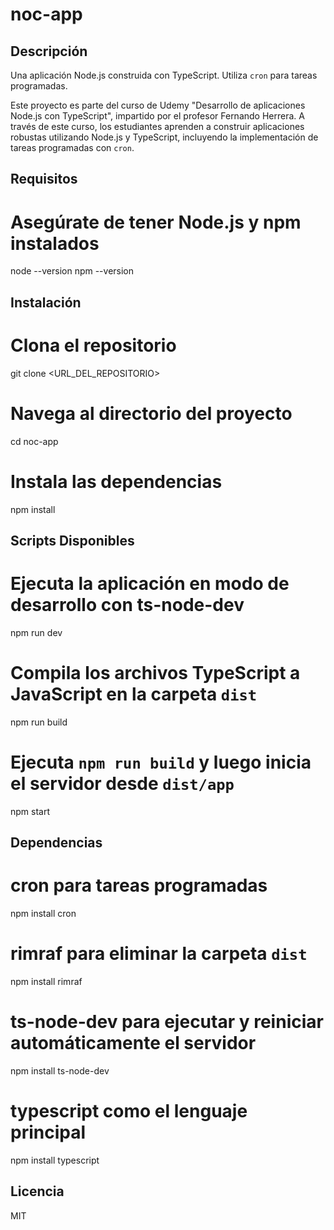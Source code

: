 # noc-app

## Descripción
Una aplicación Node.js construida con TypeScript. Utiliza `cron` para tareas programadas.

Este proyecto es parte del curso de Udemy "Desarrollo de aplicaciones Node.js con TypeScript", impartido por el profesor Fernando Herrera. A través de este curso, los estudiantes aprenden a construir aplicaciones robustas utilizando Node.js y TypeScript, incluyendo la implementación de tareas programadas con `cron`.

## Requisitos
# Asegúrate de tener Node.js y npm instalados
node --version
npm --version

## Instalación
# Clona el repositorio
git clone <URL_DEL_REPOSITORIO>

# Navega al directorio del proyecto
cd noc-app

# Instala las dependencias
npm install

## Scripts Disponibles
# Ejecuta la aplicación en modo de desarrollo con ts-node-dev
npm run dev

# Compila los archivos TypeScript a JavaScript en la carpeta `dist`
npm run build

# Ejecuta `npm run build` y luego inicia el servidor desde `dist/app`
npm start

## Dependencias
# cron para tareas programadas
npm install cron

# rimraf para eliminar la carpeta `dist`
npm install rimraf

# ts-node-dev para ejecutar y reiniciar automáticamente el servidor
npm install ts-node-dev

# typescript como el lenguaje principal
npm install typescript

## Licencia
MIT
